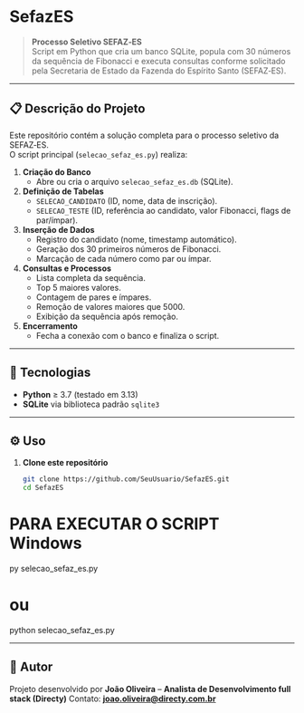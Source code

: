 # SefazES

> **Processo Seletivo SEFAZ‑ES**  
> Script em Python que cria um banco SQLite, popula com 30 números da sequência de Fibonacci e executa consultas conforme solicitado pela Secretaria de Estado da Fazenda do Espírito Santo (SEFAZ‑ES).

---

## 📋 Descrição do Projeto

Este repositório contém a solução completa para o processo seletivo da SEFAZ‑ES.  
O script principal (`selecao_sefaz_es.py`) realiza:

1. **Criação do Banco**  
   - Abre ou cria o arquivo `selecao_sefaz_es.db` (SQLite).
2. **Definição de Tabelas**  
   - `SELECAO_CANDIDATO` (ID, nome, data de inscrição).  
   - `SELECAO_TESTE` (ID, referência ao candidato, valor Fibonacci, flags de par/ímpar).
3. **Inserção de Dados**  
   - Registro do candidato (nome, timestamp automático).  
   - Geração dos 30 primeiros números de Fibonacci.  
   - Marcação de cada número como par ou ímpar.
4. **Consultas e Processos**  
   - Lista completa da sequência.  
   - Top 5 maiores valores.  
   - Contagem de pares e ímpares.  
   - Remoção de valores maiores que 5000.  
   - Exibição da sequência após remoção.
5. **Encerramento**  
   - Fecha a conexão com o banco e finaliza o script.

---

## 🚀 Tecnologias

- **Python** ≥ 3.7 (testado em 3.13)  
- **SQLite** via biblioteca padrão `sqlite3`

---

## ⚙️ Uso

1. **Clone este repositório**  
   ```bash
   git clone https://github.com/SeuUsuario/SefazES.git
   cd SefazES

# PARA EXECUTAR O SCRIPT Windows
py selecao_sefaz_es.py
# ou
python selecao_sefaz_es.py

---

## 👤 Autor
Projeto desenvolvido por **João Oliveira** – **Analista de Desenvolvimento full stack (Directy)**
Contato: **joao.oliveira@directy.com.br**

